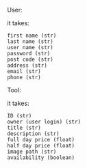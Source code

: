 User:
  
it takes:

    first name (str)
    last name (str)
    user name (str)
    password (str)
    post code (str)
    address (str)
    email (str)
    phone (str)
    
Tool:

it takes:
    
    ID (str)
    owner (user login) (str)
    title (str)
    description (str)
    full day price (float)
    half day price (float)
    image path (str)
    availability (boolean)
    
